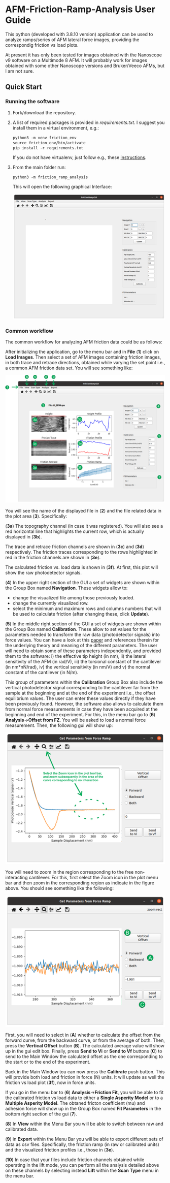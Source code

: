 # AFM-Friction-Ramp-Analysis User Guide

This python (developed with 3.8.10 version) application can be used to analyze ramps/series of AFM lateral force images, providing the correspondig friction vs load plots. 

At present it has only been tested for images obtained with the Nanoscope v9 software on a Multimode 8 AFM. It will probably work for images obtained with some other Nanoscope versions and Bruker/Veeco AFMs, but I am not sure.

## Quick Start

### Running the software

1. Fork/download the repository. 
2. A list of required packages is provided in *requirements.txt*. I suggest you install them in a virtual environment, e.g.:
	```
	python3 -m venv friction_env
	source friction_env/bin/activate
	pip install -r requirements.txt
	```
	If you do not have virtualenv, just follow e.g., these [instructions](https://virtualenv.pypa.io/en/latest/installation.html).
3. From the main folder run:
	```
	python3 -m friction_ramp_analysis
	```
	This will open the following graphical Interface:
	
	![Main Window](UserGuideImages/MainWindow.png)

### Common workflow

The common workflow for analyzing AFM friction data could be as follows:

After initializing the application, go to the menu bar and in **File** (**1**) click on **Load Images**. Then select a set of AFM images containing friction images, in both trace and retrace directions, 
obtained while varying the set point i.e., a common AFM friction data set. You will see something like:

![Main Window](UserGuideImages/MainWindowWithData.png)

You will see the name of the displayed file in (**2**) and the file related data in the plot area (**3**). Specifically:

(**3a**) The topography channel (in case it was registered). You will also see a red horizontal line that highlights the current row, which is actually displayed in (**3b**).

The trace and retrace friction channels are shown in (**3c**) and (**3d**) respectively. The friction traces corresponding to the rows highlighted in red in the friction channels are shown in (**3e**).

The calculated friction vs. load data is shown in (**3f**). At first, this plot will show the raw photodetector signals.

(**4**) In the upper right section of the GUI a set of widgets are shown within the Group Box named **Navigation**. These widgets allow to:

- change the visualized file among those previously loaded.
- change the currently visualized row.
- select the minimum and maximum rows and columns numbers that will be used to calculate friction (after changing these, click **Update**).

(**5**) In the middle right section of the GUI a set of widgets are shown within the Group Box named **Calibration**. These allow to set values for the parameters needed to transform the raw data (photodetector signals) 
into force values. You can have a look at this [paper](https://pubs.acs.org/doi/full/10.1021/la201673r) and references therein for the underlying theory and meaning of the different parameters. 
The user will need to obtain some of these parameters independently, and provided them to the software: i) the effective tip height (in nm), ii) the lateral sensitivity of the AFM (in rad/V), iii) the torsional constant of 
the cantilever (in nm\*nN/rad), iv) the vertical sensitivity (in nm/V) and v) the normal constant of the cantilever (in N/m).

This group of parameters within the **Calibration** Group Box also include the vertical photodetector signal corresponding to the cantilever far from the sample at the beginning and at the end of the experiment i.e., the 
offset equilibrium values. The user can enter these values directly if they have been previously found. However, the software also allows to calculate them from normal force measurements in case they have been acquired at 
the beginning and end of the experiment. For this, in the menu bar go to (**6**) **Analysis**->**Offset from FZ**. You will be asked to load a normal force measurement. Then, the following gui will show up:

![FZ GUI](UserGuideImages/FZ1.png)

You will need to zoom in the region corresponding to the free non-interacting cantilever. For this, first select the Zoom icon in the plot menu bar and then zoom in the corresponding region as indicate in the figure 
above. You should see something like the following: 

![FZ GUI](UserGuideImages/FZ2.png)

First, you will need to select in (**A**) whether to calculate the offset from the forward curve, from the backward curve, or from the average of both. Then, press the **Vertical Offset** button (**B**). The 
calculated average value will show up in the gui edit box. Finally, press **Send to Vi** or **Send to Vf** buttons (**C**) to send to the Main Window the calculated offset as the one corresponding to the start 
or to the end of the experiment.

Back in the Main Window tou can now press the **Calibrate** push button. This will provide both load and friction in force (N) units. It will update as well the friction vs load plot (**3f**), now 
in force units.

If you go in the menu bar to (**6**) **Analysis**->**Friction Fit**, you will be able to fit the calibrated friction vs load data to either a **Single Asperity Model** or to a **Multiple Asperity Model**. The obtaned fricton 
coefficient (mu) and adhesion force will show up in the Group Box named **Fit Parameters** in the bottom right section of the gui (**7**).

(**8**) In **View** within the Menu Bar you will be able to switch between raw and calibrated data.

(**9**) in **Export** within the Menu Bar you will be able to export different sets of data as csv files. Specifically, the friction ramp (in raw or calibrated units) and the visualized friction profiles i.e., 
those in (**3e**).

(**10**) In case that your files include friction channels obtained while operating in the lift mode, you can perform all the analysis detailed above on these channels by selecting instead **Lift** within the **Scan Type** 
menu in the menu bar.




